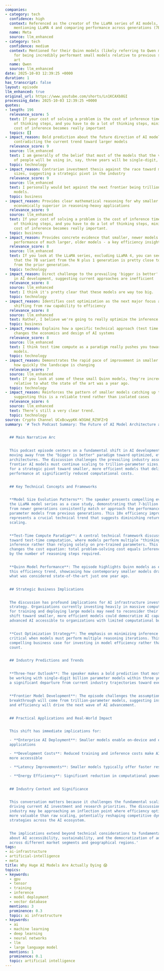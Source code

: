 ```yaml
---
companies:
- category: tech
  confidence: high
  context: Referenced as the creator of the LLaMA series of AI models, specifically
    mentioning LLaMA 4 and comparing performance across generations (7B vs 70B variants)
  name: Meta
  source: llm_enhanced
- category: tech
  confidence: medium
  context: Mentioned for their Quinn models (likely referring to Qwen models), noted
    for being incredibly performant small models relative to previous state of the
    art
  name: Qwen
  source: llm_enhanced
date: 2025-10-03 12:39:25 +0000
duration: 1
has_transcript: false
layout: episode
llm_enhanced: true
original_url: https://www.youtube.com/shorts/Ln1KCAXb8GI
processing_date: 2025-10-03 12:39:25 +0000
quotes:
- length: 196
  relevance_score: 5
  text: If your cost of solving a problem is the cost of inference times the number
    of thinking steps, and you have to do a lot of thinking steps, minimizing the
    cost of inference becomes really important
  topics: []
- impact_reason: Bold prediction about the future direction of AI model development,
    contradicting the current trend toward larger models
  relevance_score: 9
  source: llm_enhanced
  text: I am generally of the belief that most of the models that the vast majority
    of people will be using in, say, three years will be single-digit, smaller models.
  topic: technology
- impact_reason: Contrarian investment thesis against the race toward massive model
    sizes, suggesting a strategic pivot in the industry
  relevance_score: 9
  source: llm_enhanced
  text: I personally would bet against the next frontier being trillion-parameter
    models.
  topic: business
- impact_reason: Provides clear mathematical reasoning for why smaller models become
    economically superior in reasoning-heavy applications
  relevance_score: 9
  source: llm_enhanced
  text: If your cost of solving a problem is the cost of inference times the number
    of thinking steps, and you have to do a lot of thinking steps, minimizing the
    cost of inference becomes really important.
  topic: business
- impact_reason: Provides concrete evidence that smaller, newer models can match the
    performance of much larger, older models - a key efficiency insight
  relevance_score: 8
  source: llm_enhanced
  text: If you look at the LLaMA series, excluding LLaMA 4, you can see pretty clearly
    that the 7B variant from the N plus 1 generation is pretty close to the 70B variant
    from the prior generation.
  topic: technology
- impact_reason: Direct challenge to the prevailing 'bigger is better' philosophy
    in AI development, suggesting current approaches are inefficient
  relevance_score: 8
  source: llm_enhanced
  text: I think it's pretty clear that these models are way too big.
  topic: technology
- impact_reason: Identifies cost optimization as the next major focus area in AI development,
    shifting from raw capability to efficiency
  relevance_score: 8
  source: llm_enhanced
  text: Rather, I believe we're going to really optimize the inference cost.
  topic: business
- impact_reason: Explains how a specific technical approach (test time compute) fundamentally
    changes the economics and design of AI systems
  relevance_score: 8
  source: llm_enhanced
  text: I think test time compute as a paradigm really pushes you towards smaller
    models.
  topic: technology
- impact_reason: Demonstrates the rapid pace of improvement in smaller models, showing
    how quickly the landscape is changing
  relevance_score: 7
  source: llm_enhanced
  text: If you look at some of these small Quinn models, they're incredibly performant
    relative to what the state of the art was a year ago.
  topic: technology
- impact_reason: Reinforces the pattern of smaller models catching up to larger ones,
    suggesting this is a reliable trend rather than isolated cases
  relevance_score: 6
  source: llm_enhanced
  text: There's still a very clear trend.
  topic: technology
source: Crypto Channel UCxBcwypKK-W3GHd_RZ9FZrQ
summary: '# Tech Podcast Summary: The Future of AI Model Architecture and Efficiency


  ## Main Narrative Arc


  This podcast episode centers on a fundamental shift in AI development philosophy,
  moving away from the "bigger is better" paradigm toward optimized, efficient model
  architectures. The discussion challenges the prevailing industry assumption that
  frontier AI models must continue scaling to trillion-parameter sizes, instead advocating
  for a strategic pivot toward smaller, more efficient models that deliver comparable
  performance at significantly reduced computational costs.


  ## Key Technical Concepts and Frameworks


  **Model Size Evolution Patterns**: The speaker presents compelling evidence using
  the LLaMA model series as a case study, demonstrating that 7-billion parameter models
  from newer generations consistently match or approach the performance of 70-billion
  parameter models from previous generations. This 10x efficiency improvement pattern
  represents a crucial technical trend that suggests diminishing returns on parameter
  scaling.


  **Test-Time Compute Paradigm**: A central technical framework discussed is the shift
  toward test-time computation, where models perform multiple "thinking steps" during
  inference rather than relying solely on pre-trained parameters. This approach fundamentally
  changes the cost equation: total problem-solving cost equals inference cost multiplied
  by the number of reasoning steps required.


  **Quinn Model Performance**: The episode highlights Quinn models as exemplars of
  this efficiency trend, showcasing how contemporary smaller models dramatically outperform
  what was considered state-of-the-art just one year ago.


  ## Strategic Business Implications


  The discussion has profound implications for AI infrastructure investments and business
  strategy. Organizations currently investing heavily in massive computational resources
  for training and deploying large models may need to reconsider their approach. The
  shift toward smaller, more efficient models could democratize AI capabilities, making
  advanced AI accessible to organizations with limited computational budgets.


  **Cost Optimization Strategy**: The emphasis on minimizing inference costs becomes
  critical when models must perform multiple reasoning iterations. This creates a
  compelling business case for investing in model efficiency rather than raw parameter
  count.


  ## Industry Predictions and Trends


  **Three-Year Outlook**: The speaker makes a bold prediction that most users will
  be working with single-digit billion parameter models within three years, representing
  a significant departure from current industry trajectories toward ever-larger models.


  **Frontier Model Development**: The episode challenges the assumption that the next
  breakthrough will come from trillion-parameter models, suggesting instead that optimization
  and efficiency will drive the next wave of AI advancement.


  ## Practical Applications and Real-World Impact


  This shift has immediate implications for:

  - **Enterprise AI Deployment**: Smaller models enable on-device and edge computing
  applications

  - **Development Costs**: Reduced training and inference costs make AI development
  more accessible

  - **Latency Improvements**: Smaller models typically offer faster response times

  - **Energy Efficiency**: Significant reduction in computational power requirements


  ## Industry Context and Significance


  This conversation matters because it challenges the fundamental scaling assumptions
  driving current AI investment and research priorities. The discussion suggests the
  industry may be approaching an inflection point where efficiency optimization becomes
  more valuable than raw scaling, potentially reshaping competitive dynamics and investment
  strategies across the AI ecosystem.


  The implications extend beyond technical considerations to fundamental questions
  about AI accessibility, sustainability, and the democratization of advanced AI capabilities
  across different market segments and geographical regions.'
tags:
- ai-infrastructure
- artificial-intelligence
- meta
title: Why Huge AI Models Are Actually Dying 😱
topics:
- keywords:
  - gpu
  - tensor
  - training
  - inference
  - model deployment
  - vector database
  mentions: 3
  prominence: 0.3
  topic: ai infrastructure
- keywords:
  - ai
  - machine learning
  - deep learning
  - neural networks
  - llm
  - large language model
  mentions: 1
  prominence: 0.1
  topic: artificial intelligence
---
```


<!-- Episode automatically generated from analysis data -->
<!-- Processing completed: 2025-10-03 12:39:25 UTC -->
